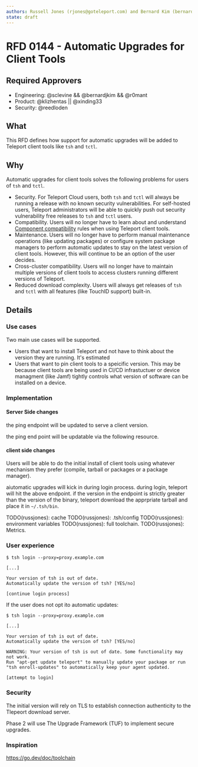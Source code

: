 ```yaml
---
authors: Russell Jones (rjones@goteleport.com) and Bernard Kim (bernard@goteleport.com)
state: draft
---
```


# RFD 0144 - Automatic Upgrades for Client Tools

## Required Approvers

* Engineering: @sclevine && @bernardjkim && @r0mant
* Product: @klizhentas || @xinding33
* Security: @reedloden

## What

This RFD defines how support for automatic upgrades will be added to Teleport
client tools like `tsh` and `tctl`.

## Why

Automatic upgrades for client tools solves the following problems for users of
`tsh` and `tctl`.

* Security. For Teleport Cloud users, both `tsh` and `tctl` will always be
  running a release with no known security vulnerabilities. For self-hosted
  users, Teleport administrators will be able to quickly push out security
  vulnerability free releases to `tsh` and `tctl` users.
* Compatibility. Users will no longer have to learn about and understand
  [Component compatibility](https://goteleport.com/docs/upgrading/overview/#component-compatibility)
  rules when using Teleport client tools.
* Maintenance. Users will no longer have to perform manual maintenance
  operations (like updating packages) or configure system package managers to
  perform automatic updates to stay on the latest version of client tools.
  However, this will continue to be an option of the user decides.
* Cross-cluster compatibility. Users will no longer have to maintain multiple
  versions of client tools to access clusters running different versions of
  Teleport.
* Reduced download complexity. Users will always get releases of `tsh` and
  `tctl` with all features (like TouchID support) built-in.

## Details

### Use cases

Two main use cases will be supported.

* Users that want to install Teleport and not have to think about the version
  they are running. It's estimated 
* Users that want to pin client tools to a speicific version. This may be
  because client tools are being used in CI/CD infrastuctuer or device
  managment (like Jamf) tightly controls what version of software can be
  installed on a device.

### Implementation

#### Server Side changes

the ping endpoint will be updated to serve a client version.

the ping end point will be updatable via the following resource.

#### client side changes

Users will be able to do the initial install of client tools using whatever
mechanism they prefer (compile, tarball or packages or a package manager).

aiutomatic upgrades will kick in during login process. during login, teleport
will hit the above endpoint. if the version in the endpoint is strictly greater
than the version of the binary, teleport download the apprpriate tarball and
place it in `~/.tsh/bin`.

TODO(russjones): cache
TODO(russjones): .tsh/config
TODO(russjones): environment variables
TODO(russjones): full toolchain.
TODO(russjones): Metrics.

### User experience

```
$ tsh login --proxy=proxy.example.com

[...]

Your version of tsh is out of date.
Automatically update the version of tsh? [YES/no]

[continue login process]
```

If the user does not opt ito automatic updates:

```
$ tsh login --proxy=proxy.example.com

[...]

Your version of tsh is out of date.
Automatically update the version of tsh? [YES/no]

WARNING: Your version of tsh is out of date. Some functionality may not work.
Run "apt-get update teleport" to manually update your package or run
"tsh enroll-updates" to automatically keep your agent updated.

[attempt to login]
```

### Security

The initial version will rely on TLS to establish connection authenticity to
the Tlepeort download server.

Phase 2 will use The Upgrade Framework (TUF) to implement secure upgrades.

### Inspiration

https://go.dev/doc/toolchain
